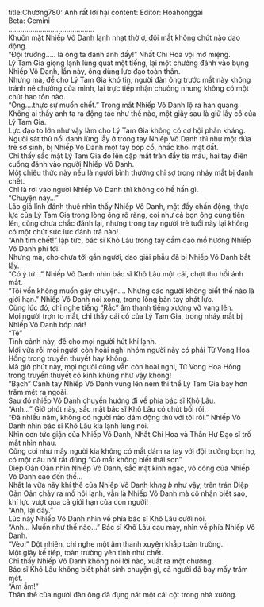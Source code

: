title:Chương780: Anh rất lợi hại
content:
Editor: Hoahonggai<br>Beta: Gemini<br>…………………………………….<br>Khuôn mặt Nhiếp Vô Danh lạnh nhạt thờ ơ, đôi mắt không chút nào dao động.<br>“Đội trưởng….. là ông ta đánh anh đấy!” Nhất Chi Hoa vội mở miệng.<br>Lý Tam Gia giọng lạnh lùng quát một tiếng, lại một chưởng đánh vào bụng Nhiếp Vô Danh, lần này, ông dùng lực đạo toàn thân.<br>Nhưng mà, để cho Lý Tam Gia khó tin, người đàn ông trước mắt này không tránh né chưởng của mình, lại trực tiếp nhận chưởng nhưng không có một chút hao tổn nào.<br>“Ông….thực sự muốn chết.” Trong mắt Nhiếp Vô Danh lộ ra hàn quang.<br>Không ai thấy anh ta ra động tác như thế nào, một giây sau là giữ lấy cổ của Lý Tam Gia.<br>Lực đạo to lớn như vậy làm cho Lý Tam Gia không có cơ hội phản kháng.<br>Người sát thủ nổi danh lừng lẫy ở trong tay Nhiếp Vô Danh thì như một đứa trẻ sơ sinh, bị Nhiếp Vô Danh một tay bóp cổ, nhấc khỏi mặt đất.<br>Chỉ thấy sắc mặt Lý Tam Gia đỏ lên cặp mắt tràn đầy tia máu, hai tay điên cuồng đánh vào người Nhiếp Vô Danh.<br>Một chiêu thức này nếu là người bình thường chỉ sợ trong nháy mắt bị đánh chết.<br>Chỉ là rơi vào người Nhiếp Vô Danh thì không có hề hấn gì.<br>“Chuyện này…”<br>Lão giả lính đánh thuê nhìn thấy Nhiếp Vô Danh, mặt đầy chấn động, thực lực của Lý Tam Gia trong lòng ông rõ ràng, coi như cả bọn ông cùng tiến lên, cũng chưa chắc đánh lại, nhưng trong tay người trẻ tuổi này lại không có một chút sức lực đánh trả nào!<br>“Anh tìm chết!” lập tức, bác sĩ Khô Lâu trong tay cầm dao mổ hướng Nhiếp Vô Danh phi tới.<br>Nhưng mà, cho chưa tới gần người, dao giải phẫu đã bị Nhiếp Vô Danh bắt lấy.<br>“Có ý tứ…” Nhiếp Vô Danh nhìn bác sĩ Khô Lâu một cái, chợt thu hồi ánh mắt.<br>“Tôi vốn không muốn gây chuyện…. Nhưng các người không biết thế nào là giới hạn.” Nhiếp Vô Danh nói xong, trong lòng bàn tay phát lực.<br>Cùng lúc đó, chỉ nghe tiếng “Rắc” âm thanh tiếng xương vỡ vang lên.<br>Mọi người trợn to mắt, chỉ thấy cái cổ của Lý Tam Gia, trong nháy mắt bị Nhiếp Vô Danh bóp nát!<br>“Tê”<br>Tình cảnh này, để cho mọi người hút khí lạnh.<br>Mới vừa rồi mọi người còn hoài nghi nhóm người này có phải Tử Vong Hoa Hồng trong truyền thuyết hay không.<br>Mà giờ phút này, mọi người cũng vẫn còn hoài nghi, Tử Vong Hoa Hồng trong truyền thuyết có kinh khủng như vậy không!<br>“Bạch” Cánh tay Nhiếp Vô Danh vung lên ném thi thể Lý Tam Gia bay hơn trăm mét ra ngoài.<br>Sau đó nhiếp Vô Danh chuyển hướng đi về phía bác sĩ Khô Lâu.<br>“Anh…” Giờ phút này, sắc mặt bác sĩ Khô Lâu có chút bối rối.<br>“Đã nhiều năm, không có người nào dám động thủ với tôi rồi.” Nhiếp Vô Danh nhìn bác sĩ Khô Lâu kia lạnh lùng nói.<br>Nhìn cơn tức giận của Nhiếp Vô Danh, Nhất Chi Hoa và Thần Hư Đạo sĩ trố mắt nhìn nhau.<br>Cũng coi như mấy người kia không có mắt dám ra tay với đội trưởng bọn họ, có một câu nói rất đúng “Có mắt không biết thái sơn”<br>Diệp Oản Oản nhìn Nhiếp Vô Danh, sắc mặt kinh ngạc, võ công của Nhiếp Vô Danh cao đến thế…<br>Nhất là vừa nãy khí thế của Nhiếp Vô Danh kh*ng b* như vậy, trên trán Diệp Oản Oản chảy ra mồ hôi lạnh, vẫn là Nhiếp Vô Danh mà cô nhận biết sao, khí lực vượt qua cả giới hạn của con người!<br>“Anh, lại đây.”<br>Lúc này Nhiếp Vô Danh nhìn về phía bác sĩ Khô Lâu cười nói.<br>“Anh… Muốn như thế nào…” Bác sĩ Khô Lâu cau mày, nhìn về phía Nhiếp Vô Danh.<br>“Vèo!” Dột nhiên, chỉ nghe một âm thanh xuyên khắp toàn trường.<br>Một giây kế tiếp, toàn trường yên tĩnh như chết.<br>Chỉ thấy Nhiếp Vô Danh không nói lời nào, xuất ra một chưởng.<br>Bác sĩ Khô Lâu không biết phát sinh chuyện gì, cả người đã bay mấy trăm mét.<br>“Ầm ầm!”<br>Thân thể của người đàn ông đã đụng nát một cái cột trong nhà xưởng.